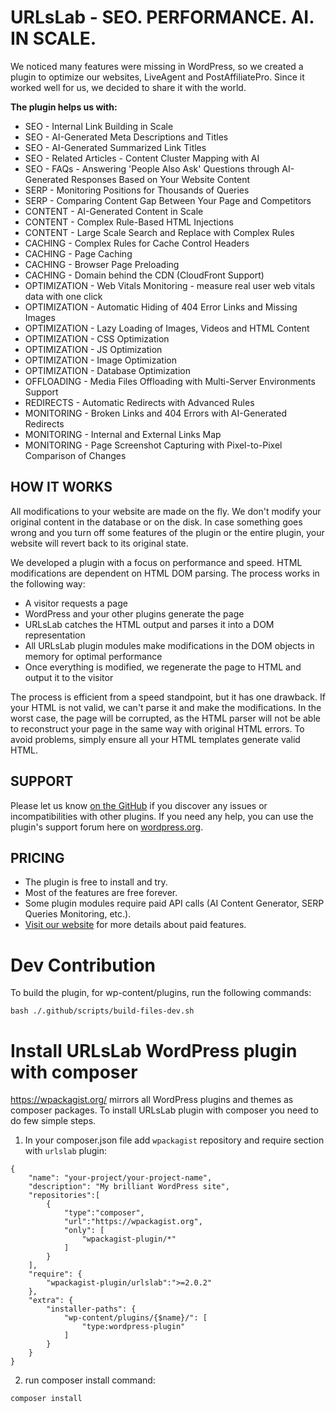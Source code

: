# URLsLab - SEO. PERFORMANCE. AI. IN SCALE.

We noticed many features were missing in WordPress, so we created a plugin to optimize our websites, LiveAgent and PostAffiliatePro. Since it worked well for us, we decided to share it with the world.

**The plugin helps us with:**
- SEO - Internal Link Building in Scale
- SEO - AI-Generated Meta Descriptions and Titles
- SEO - AI-Generated Summarized Link Titles
- SEO - Related Articles - Content Cluster Mapping with AI
- SEO - FAQs - Answering 'People Also Ask' Questions through AI-Generated Responses Based on Your Website Content
- SERP - Monitoring Positions for Thousands of Queries
- SERP - Comparing Content Gap Between Your Page and Competitors
- CONTENT - AI-Generated Content in Scale
- CONTENT - Complex Rule-Based HTML Injections
- CONTENT - Large Scale Search and Replace with Complex Rules
- CACHING - Complex Rules for Cache Control Headers
- CACHING - Page Caching
- CACHING - Browser Page Preloading
- CACHING - Domain behind the CDN (CloudFront Support)
- OPTIMIZATION - Web Vitals Monitoring - measure real user web vitals data with one click
- OPTIMIZATION - Automatic Hiding of 404 Error Links and Missing Images
- OPTIMIZATION - Lazy Loading of Images, Videos and HTML Content
- OPTIMIZATION - CSS Optimization
- OPTIMIZATION - JS Optimization
- OPTIMIZATION - Image Optimization
- OPTIMIZATION - Database Optimization
- OFFLOADING - Media Files Offloading with Multi-Server Environments Support
- REDIRECTS - Automatic Redirects with Advanced Rules
- MONITORING - Broken Links and 404 Errors with AI-Generated Redirects
- MONITORING - Internal and External Links Map
- MONITORING - Page Screenshot Capturing with Pixel-to-Pixel Comparison of Changes

## HOW IT WORKS

All modifications to your website are made on the fly. We don't modify your original content in the database or on the disk. In case something goes wrong and you turn off some features of the plugin or the entire plugin, your website will revert back to its original state.

We developed a plugin with a focus on performance and speed. HTML modifications are dependent on HTML DOM parsing. The process works in the following way:
- A visitor requests a page
- WordPress and your other plugins generate the page
- URLsLab catches the HTML output and parses it into a DOM representation
- All URLsLab plugin modules make modifications in the DOM objects in memory for optimal performance
- Once everything is modified, we regenerate the page to HTML and output it to the visitor

The process is efficient from a speed standpoint, but it has one drawback. If your HTML is not valid, we can't parse it and make the modifications. In the worst case, the page will be corrupted, as the HTML parser will not be able to reconstruct your page in the same way with original HTML errors. To avoid problems, simply ensure all your HTML templates generate valid HTML.

## SUPPORT

Please let us know [on the GitHub](https://github.com/QualityUnit/wp-urlslab/issues) if you discover any issues or incompatibilities with other plugins.
If you need any help, you can use the plugin's support forum here on [wordpress.org](https://wordpress.org/support/plugin/urlslab/).

##  PRICING

- The plugin is free to install and try.
- Most of the features are free forever.
- Some plugin modules require paid API calls (AI Content Generator, SERP Queries Monitoring, etc.).
- [Visit our website](https://www.urlslab.com/pricing/) for more details about paid features.

# Dev Contribution
To build the plugin, for wp-content/plugins, run the following commands: 
```
bash ./.github/scripts/build-files-dev.sh
```

# Install URLsLab WordPress plugin with composer
https://wpackagist.org/ mirrors all WordPress plugins and themes as composer packages.
To install URLsLab plugin with composer you need to do few simple steps.
1. In your composer.json file add `wpackagist` repository and require section with `urlslab` plugin:
```
{
    "name": "your-project/your-project-name",
    "description": "My brilliant WordPress site",
    "repositories":[
        {
            "type":"composer",
            "url":"https://wpackagist.org",
            "only": [
                "wpackagist-plugin/*"
            ]
        }
    ],
    "require": {
        "wpackagist-plugin/urlslab":">=2.0.2"
    },
    "extra": {
        "installer-paths": {
            "wp-content/plugins/{$name}/": [
                "type:wordpress-plugin"
            ]
        }
    }
}
```

2. run composer install command:
```
composer install
```